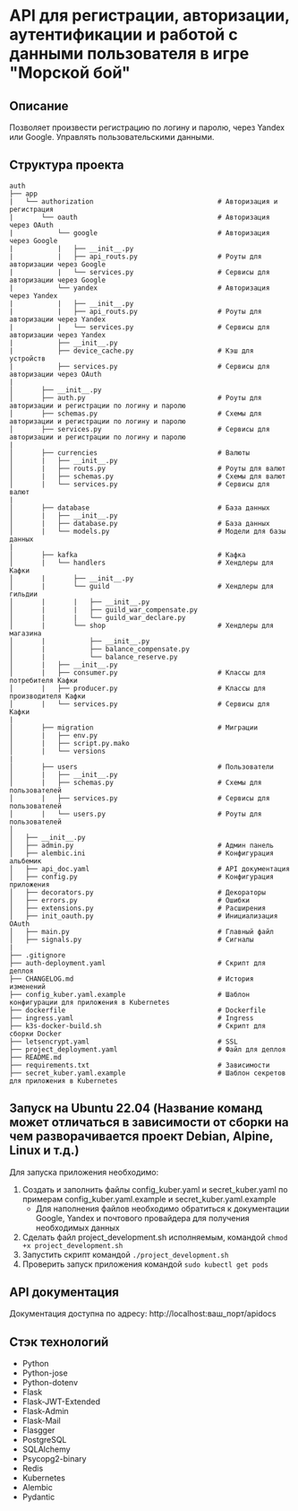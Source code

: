 # API для регистрации, авторизации, аутентификации и работой с данными пользователя в игре "Морской бой"

## Описание

Позволяет произвести регистрацию по логину и паролю, через Yandex или Google. Управлять пользовательскими данными.

## Структура проекта

```
auth
├── app
|   └── authorization                               # Авторизация и регистрация
|       └── oauth                                   # Авторизация через OAuth
|           └── google                              # Авторизация через Google
|           |   ├── __init__.py
|           |   ├── api_routs.py                    # Роуты для авторизации через Google
|           |   └── services.py                     # Сервисы для авторизации через Google
|           └── yandex                              # Авторизация через Yandex
|           |   ├── __init__.py
|           |   ├── api_routs.py                    # Роуты для авторизации через Yandex
|           |   └── services.py                     # Сервисы для авторизации через Yandex
|           ├── __init__.py
|           ├── device_cache.py                     # Кэш для устройств
|           ├── services.py                         # Сервисы для авторизации через OAuth
|
│       ├── __init__.py
│       ├── auth.py                                 # Роуты для авторизации и регистрации по логину и паролю
│       ├── schemas.py                              # Схемы для авторизации и регистрации по логину и паролю
│       ├── services.py                             # Сервисы для авторизации и регистрации по логину и паролю
|
│       ├── currencies                              # Валюты
│       |   ├── __init__.py
│       |   ├── routs.py                            # Роуты для валют
│       |   ├── schemas.py                          # Схемы для валют
│       |   └── services.py                         # Сервисы для валют
|
│       ├── database                                # База данных
│       |   ├── __init__.py
│       |   ├── database.py                         # База данных
│       |   └── models.py                           # Модели для базы данных
|
│       ├── kafka                                   # Кафка
│       |   └── handlers                            # Хендлеры для Кафки
│       |       ├── __init__.py
│       |       └── guild                           # Хендлеры для гильдии
│       |       |   ├── __init__.py
│       |       |   ├── guild_war_compensate.py
│       |       |   └── guild_war_declare.py
│       |       └── shop                            # Хендлеры для магазина
│       |           ├── __init__.py
│       |           ├── balance_compensate.py
│       |           └── balance_reserve.py
│       |   ├── __init__.py
│       |   ├── consumer.py                         # Классы для потребителя Кафки
│       |   ├── producer.py                         # Классы для производителя Кафки
│       |   └── services.py                         # Сервисы для Кафки
|
│       ├── migration                               # Миграции
│       |   ├── env.py
│       |   ├── script.py.mako
│       |   └── versions
|
│       ├── users                                   # Пользователи
│       |   ├── __init__.py
│       |   ├── schemas.py                          # Схемы для пользователей
│       |   ├── services.py                         # Сервисы для пользователей
│       |   └── users.py                            # Роуты для пользователей
│   
│   ├── __init__.py
│   ├── admin.py                                    # Админ панель
│   ├── alembic.ini                                 # Конфигурация альбемик
│   ├── api_doc.yaml                                # API документация
│   ├── config.py                                   # Конфигурация приложения
│   ├── decorators.py                               # Декораторы
│   ├── errors.py                                   # Ошибки
│   ├── extensions.py                               # Расширения
│   ├── init_oauth.py                               # Инициализация OAuth
│   ├── main.py                                     # Главный файл
│   ├── signals.py                                  # Сигналы
|
├── .gitignore
├── auth-deployment.yaml                            # Скрипт для деплоя
├── CHANGELOG.md                                    # История изменений
├── config_kuber.yaml.example                       # Шаблон конфигурации для приложения в Kubernetes
├── dockerfile                                      # Dockerfile
├── ingress.yaml                                    # Ingress
├── k3s-docker-build.sh                             # Скрипт для сборки Docker
├── letsencrypt.yaml                                # SSL
├── project_deployment.yaml                         # Файл для деплоя
├── README.md
├── requirements.txt                                # Зависимости
├── secret_kuber.yaml.example                       # Шаблон секретов для приложения в Kubernetes
```


## Запуск на Ubuntu 22.04 (Название команд может отличаться в зависимости от сборки на чем разворачивается проект Debian, Alpine, Linux и т.д.)

Для запуска приложения необходимо:

1. Создать и заполнить файлы config_kuber.yaml и secret_kuber.yaml по примерам config_kuber.yaml.example и secret_kuber.yaml.example
   - Для наполнения файлов необходимо обратиться к документации Google, Yandex и почтового провайдера для получения необходимых данных
2. Сделать файл project_development.sh исполняемым, командой `chmod +x project_development.sh`
3. Запустить скрипт командой `./project_development.sh`
4. Проверить запуск приложения командой `sudo kubectl get pods`

## API документация

Документация доступна по адресу: http://localhost:ваш_порт/apidocs

## Стэк технологий

- Python
- Python-jose
- Python-dotenv
- Flask
- Flask-JWT-Extended
- Flask-Admin
- Flask-Mail
- Flasgger
- PostgreSQL
- SQLAlchemy
- Psycopg2-binary
- Redis
- Kubernetes
- Alembic
- Pydantic

